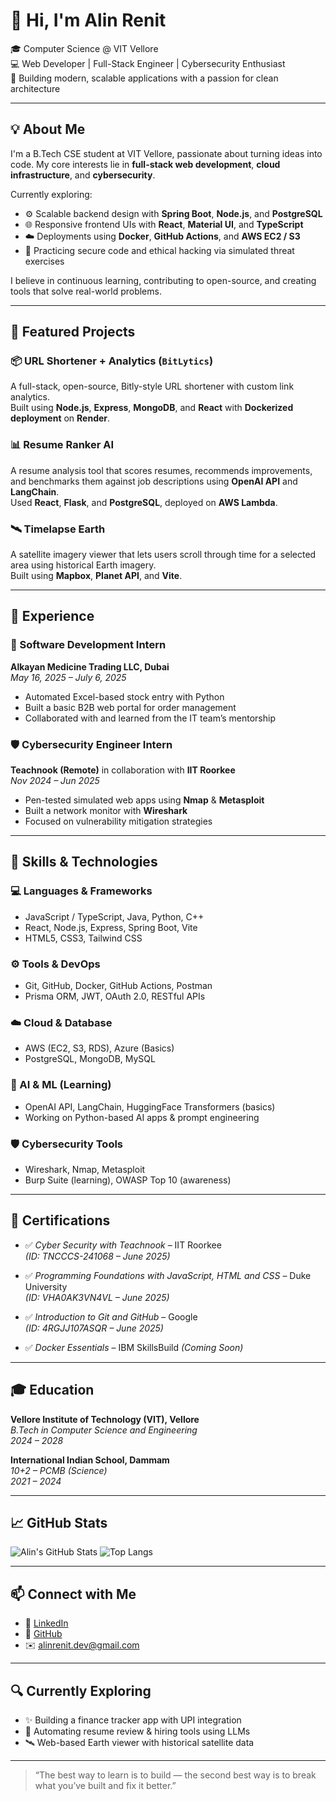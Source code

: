 # 👋 Hi, I'm Alin Renit

🎓 Computer Science @ VIT Vellore  
💻 Web Developer | Full-Stack Engineer | Cybersecurity Enthusiast  
🚀 Building modern, scalable applications with a passion for clean architecture

---

## 💡 About Me

I'm a B.Tech CSE student at VIT Vellore, passionate about turning ideas into code. My core interests lie in **full-stack web development**, **cloud infrastructure**, and **cybersecurity**.

Currently exploring:
- ⚙️ Scalable backend design with **Spring Boot**, **Node.js**, and **PostgreSQL**
- 🌐 Responsive frontend UIs with **React**, **Material UI**, and **TypeScript**
- ☁️ Deployments using **Docker**, **GitHub Actions**, and **AWS EC2 / S3**
- 🔐 Practicing secure code and ethical hacking via simulated threat exercises

I believe in continuous learning, contributing to open-source, and creating tools that solve real-world problems.

---

## 🔨 Featured Projects

### 📦 URL Shortener + Analytics (`BitLytics`)
A full-stack, open-source, Bitly-style URL shortener with custom link analytics.  
Built using **Node.js**, **Express**, **MongoDB**, and **React** with **Dockerized deployment** on **Render**.

### 📊 Resume Ranker AI
A resume analysis tool that scores resumes, recommends improvements, and benchmarks them against job descriptions using **OpenAI API** and **LangChain**.  
Used **React**, **Flask**, and **PostgreSQL**, deployed on **AWS Lambda**.

### 🛰️ Timelapse Earth
A satellite imagery viewer that lets users scroll through time for a selected area using historical Earth imagery.  
Built using **Mapbox**, **Planet API**, and **Vite**.

---

## 💼 Experience

### 🔧 Software Development Intern  
**Alkayan Medicine Trading LLC, Dubai**  
*May 16, 2025 – July 6, 2025*  
- Automated Excel-based stock entry with Python  
- Built a basic B2B web portal for order management  
- Collaborated with and learned from the IT team’s mentorship

### 🛡️ Cybersecurity Engineer Intern  
**Teachnook (Remote)** in collaboration with **IIT Roorkee**  
*Nov 2024 – Jun 2025*  
- Pen-tested simulated web apps using **Nmap** & **Metasploit**  
- Built a network monitor with **Wireshark**  
- Focused on vulnerability mitigation strategies

---

## 🧠 Skills & Technologies

### 💻 Languages & Frameworks
- JavaScript / TypeScript, Java, Python, C++
- React, Node.js, Express, Spring Boot, Vite
- HTML5, CSS3, Tailwind CSS

### ⚙️ Tools & DevOps
- Git, GitHub, Docker, GitHub Actions, Postman
- Prisma ORM, JWT, OAuth 2.0, RESTful APIs

### ☁️ Cloud & Database
- AWS (EC2, S3, RDS), Azure (Basics)
- PostgreSQL, MongoDB, MySQL

### 🧠 AI & ML (Learning)
- OpenAI API, LangChain, HuggingFace Transformers (basics)
- Working on Python-based AI apps & prompt engineering

### 🛡️ Cybersecurity Tools
- Wireshark, Nmap, Metasploit
- Burp Suite (learning), OWASP Top 10 (awareness)

---

## 📜 Certifications

- ✅ *Cyber Security with Teachnook* – IIT Roorkee  
  *(ID: TNCCCS-241068 – June 2025)*

- ✅ *Programming Foundations with JavaScript, HTML and CSS* – Duke University  
  *(ID: VHA0AK3VN4VL – June 2025)*

- ✅ *Introduction to Git and GitHub* – Google  
  *(ID: 4RGJJ107ASQR – June 2025)*

- ✅ *Docker Essentials* – IBM SkillsBuild *(Coming Soon)*

---

## 🎓 Education

**Vellore Institute of Technology (VIT), Vellore**  
*B.Tech in Computer Science and Engineering*  
*2024 – 2028*

**International Indian School, Dammam**  
*10+2 – PCMB (Science)*  
*2021 – 2024*

---

## 📈 GitHub Stats

![Alin's GitHub Stats](https://github-readme-stats.vercel.app/api?username=alinrenit&show_icons=true&theme=tokyonight)
![Top Langs](https://github-readme-stats.vercel.app/api/top-langs/?username=alinrenit&layout=compact&theme=tokyonight)

---

## 📫 Connect with Me

- 🔗 [LinkedIn](https://www.linkedin.com/in/alinrenit)
- 🐙 [GitHub](https://github.com/alinrenit)
- ✉️ alinrenit.dev@gmail.com

---

## 🔍 Currently Exploring

- ✨ Building a finance tracker app with UPI integration  
- 🤖 Automating resume review & hiring tools using LLMs  
- 🛰️ Web-based Earth viewer with historical satellite data

---

> “The best way to learn is to build — the second best way is to break what you’ve built and fix it better.”

